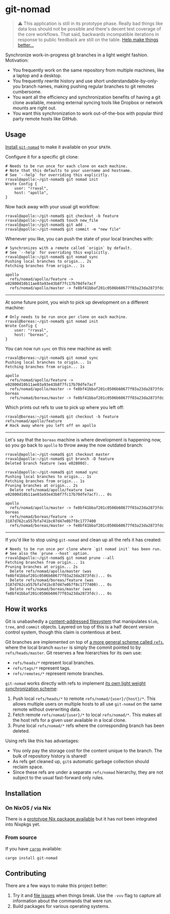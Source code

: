 # git-nomad

> ⚠ This application is still in its prototype phase. Really bad things like data loss should not be possible and there's decent test coverage of the core workflows. That said, backwards incompatible iterations in response to public feedback are still on the table. [Help make things better...](#contributing)

Synchronize work-in-progress git branches in a light weight fashion. Motivation:

- You frequently work on the same repository from multiple machines, like a laptop and a desktop.
- You frequently rewrite history and use short understandable-by-only-you branch names, making pushing regular branches to git remotes cumbersome.
- You want all the efficiency and synchronization benefits of having a git clone available, meaning external syncing tools like Dropbox or network mounts are right out.
- You want this synchronization to work out-of-the-box with popular third party remote hosts like GitHub.

## Usage

[Install `git-nomad`](#installation) to make it available on your `$PATH`.

Configure it for a specific git clone:

```console
# Needs to be run once for each clone on each machine.
# Note that this defaults to your username and hostname.
# See `--help` for overriding this explicitly.
rraval@apollo:~/git-nomad$ git nomad init
Wrote Config {
    user: "rraval",
    host: "apollo",
}
```

Now hack away with your usual git workflow:

```console
rraval@apollo:~/git-nomad$ git checkout -b feature
rraval@apollo:~/git-nomad$ touch new_file
rraval@apollo:~/git-nomad$ git add .
rraval@apollo:~/git-nomad$ git commit -m "new file"
```

Whenever you like, you can push the state of your local branches with:

```console
# Synchronizes with a remote called `origin` by default.
# See `--help` for overriding this explicitly.
rraval@apollo:~/git-nomad$ git nomad sync
Pushing local branches to origin... 2s
Fetching branches from origin... 1s

apollo
  refs/nomad/apollo/feature -> e02800d10b11ae03a93e43b8f7fc17b70dfe7acf
  refs/nomad/apollo/master -> fe8bf41bbaf201c0506b60677f03a23da2873fdc
```

---

At some future point, you wish to pick up development on a different machine:

```console
# Only needs to be run once per clone on each machine.
rraval@boreas:~/git-nomad$ git nomad init
Wrote Config {
    user: "rraval",
    host: "boreas",
}
```

You can now run `sync` on this new machine as well:

```console
rraval@boreas:~/git-nomad$ git nomad sync
Pushing local branches to origin... 1s
Fetching branches from origin... 1s

apollo
  refs/nomad/apollo/feature -> e02800d10b11ae03a93e43b8f7fc17b70dfe7acf
  refs/nomad/apollo/master -> fe8bf41bbaf201c0506b60677f03a23da2873fdc
boreas
  refs/nomad/boreas/master -> fe8bf41bbaf201c0506b60677f03a23da2873fdc
```

Which prints out refs to use to pick up where you left off:

```console
rraval@boreas:~/git-nomad$ git checkout -b feature refs/nomad/apollo/feature
# Hack away where you left off on apollo
```

---

Let's say that the `boreas` machine is where development is happening now, so
you go back to `apollo` to throw away the now outdated branch:

```console
rraval@apollo:~/git-nomad$ git checkout master
rraval@apollo:~/git-nomad$ git branch -D feature
Deleted branch feature (was e02800d).

rraval@apollo:~/git-nomad$ git nomad sync
Pushing local branches to origin... 1s
Fetching branches from origin... 1s
Pruning branches at origin... 2s
  Delete refs/nomad/apollo/feature (was e02800d10b11ae03a93e43b8f7fc17b70dfe7acf)... 0s

apollo
  refs/nomad/apollo/master -> fe8bf41bbaf201c0506b60677f03a23da2873fdc
boreas
  refs/nomad/boreas/feature -> 3187d762ca557bfa741bc07d47e0b7f8c1777400
  refs/nomad/boreas/master -> fe8bf41bbaf201c0506b60677f03a23da2873fdc
```

---

If you'd like to stop using `git-nomad` and clean up all the refs it has created:

```console
# Needs to be run once per clone where `git nomad init` has been run.
# See also the `prune --host` option.
rraval@apollo:~/git-nomad$ git nomad prune --all
Fetching branches from origin... 1s
Pruning branches at origin... 2s
  Delete refs/nomad/apollo/master (was fe8bf41bbaf201c0506b60677f03a23da2873fdc)... 0s
  Delete refs/nomad/boreas/feature (was 3187d762ca557bfa741bc07d47e0b7f8c1777400)... 0s
  Delete refs/nomad/boreas/master (was fe8bf41bbaf201c0506b60677f03a23da2873fdc)... 0s
```

## How it works

Git is unabashedly a [content-addressed filesystem][git-cafs] that manipulates `blob`, `tree`, and `commit` objects. Layered on top of this is a half decent version control system, though this claim is contentious at best.

Git branches are implemented on top of [a more general scheme called `refs`][git-refs], where the local branch `master` is simply the commit pointed to by `refs/heads/master`. Git reserves a few hierarchies for its own use:

- `refs/heads/*` represent local branches.
- `refs/tags/*` represent tags.
- `refs/remotes/*` represent remote branches.

`git-nomad` works directly with refs to implement [its own light weight synchronization scheme][sync]:

1. Push local `refs/heads/*` to remote `refs/nomad/{user}/{host}/*`. This allows multiple users on multiple hosts to all use `git-nomad` on the same remote without overwriting data.
2. Fetch remote `refs/nomad/{user}/*` to local `refs/nomad/*`. This makes all the host refs for a given user available in a local clone.
3. Prune local `refs/nomad/*` refs where the corresponding branch has been deleted.

Using refs like this has advantages:

- You only pay the storage cost for the content unique to the branch. The bulk of repository history is shared!
- As refs get cleaned up, `git`s automatic garbage collection should reclaim space.
- Since these refs are under a separate `refs/nomad` hierarchy, they are not subject to the usual fast-forward only rules.

## Installation

### On NixOS / via Nix

There is a [prototype Nix package available][nixpkg] but it has not been integrated into Nixpkgs yet.

### From source

If you have [`cargo`][cargo] available:

```
cargo install git-nomad
```

## Contributing

There are a few ways to make this project better:

1. Try it and [file issues][new-issue] when things break. Use the `-vvv` flag to capture all information about the commands that were run.
2. Build packages for various operating systems.

[cargo]: https://www.rust-lang.org/tools/install
[git-cafs]: https://git-scm.com/book/en/v2/Git-Internals-Git-Objects
[git-refs]: https://git-scm.com/book/en/v2/Git-Internals-Git-References
[new-issue]: https://github.com/rraval/git-nomad/issues/new
[nixpkg]: https://github.com/rraval/nix/blob/master/git-nomad.nix
[sync]: https://github.com/rraval/git-nomad/blob/master/src/command.rs
